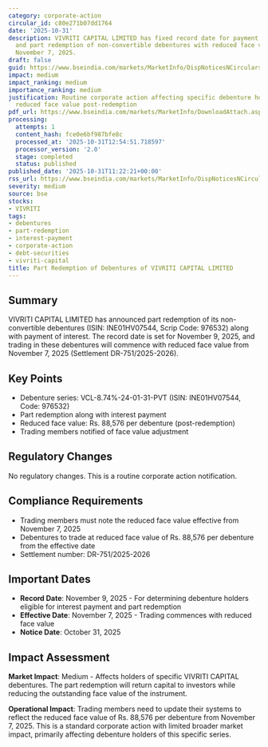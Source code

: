 ```yaml
---
category: corporate-action
circular_id: c80e271b07dd1764
date: '2025-10-31'
description: VIVRITI CAPITAL LIMITED has fixed record date for payment of interest
  and part redemption of non-convertible debentures with reduced face value effective
  November 7, 2025.
draft: false
guid: https://www.bseindia.com/markets/MarketInfo/DispNoticesNCirculars.aspx?Noticeid={D3866A5E-BA16-4409-A237-053B2BE8AB2E}&noticeno=20251031-16&dt=10/31/2025&icount=16&totcount=40&flag=0
impact: medium
impact_ranking: medium
importance_ranking: medium
justification: Routine corporate action affecting specific debenture holders with
  reduced face value post-redemption
pdf_url: https://www.bseindia.com/markets/MarketInfo/DownloadAttach.aspx?id=20251031-16&attachedId=
processing:
  attempts: 1
  content_hash: fce0e6bf987bfe8c
  processed_at: '2025-10-31T12:54:51.718597'
  processor_version: '2.0'
  stage: completed
  status: published
published_date: '2025-10-31T11:22:21+00:00'
rss_url: https://www.bseindia.com/markets/MarketInfo/DispNoticesNCirculars.aspx?Noticeid={D3866A5E-BA16-4409-A237-053B2BE8AB2E}&noticeno=20251031-16&dt=10/31/2025&icount=16&totcount=40&flag=0
severity: medium
source: bse
stocks:
- VIVRITI
tags:
- debentures
- part-redemption
- interest-payment
- corporate-action
- debt-securities
- vivriti-capital
title: Part Redemption of Debentures of VIVRITI CAPITAL LIMITED
---
```


## Summary

VIVRITI CAPITAL LIMITED has announced part redemption of its non-convertible debentures (ISIN: INE01HV07544, Scrip Code: 976532) along with payment of interest. The record date is set for November 9, 2025, and trading in these debentures will commence with reduced face value from November 7, 2025 (Settlement DR-751/2025-2026).

## Key Points

- Debenture series: VCL-8.74%-24-01-31-PVT (ISIN: INE01HV07544, Code: 976532)
- Part redemption along with interest payment
- Reduced face value: Rs. 88,576 per debenture (post-redemption)
- Trading members notified of face value adjustment

## Regulatory Changes

No regulatory changes. This is a routine corporate action notification.

## Compliance Requirements

- Trading members must note the reduced face value effective from November 7, 2025
- Debentures to trade at reduced face value of Rs. 88,576 per debenture from the effective date
- Settlement number: DR-751/2025-2026

## Important Dates

- **Record Date**: November 9, 2025 - For determining debenture holders eligible for interest payment and part redemption
- **Effective Date**: November 7, 2025 - Trading commences with reduced face value
- **Notice Date**: October 31, 2025

## Impact Assessment

**Market Impact**: Medium - Affects holders of specific VIVRITI CAPITAL debentures. The part redemption will return capital to investors while reducing the outstanding face value of the instrument.

**Operational Impact**: Trading members need to update their systems to reflect the reduced face value of Rs. 88,576 per debenture from November 7, 2025. This is a standard corporate action with limited broader market impact, primarily affecting debenture holders of this specific series.